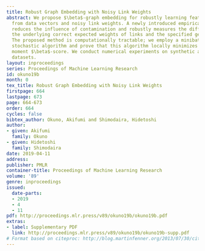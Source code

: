 ```yaml
---
title: Robust Graph Embedding with Noisy Link Weights
abstract: We propose $\beta$-graph embedding for robustly learning feature vectors
  from data vectors and noisy link weights. A newly introduced empirical moment $\beta$-score
  reduces the influence of contamination and robustly measures the difference between
  the underlying correct expected weights of links and the specified generative model.
  The proposed method is computationally tractable; we employ a minibatch-based efficient
  stochastic algorithm and prove that this algorithm locally minimizes the empirical
  moment $\beta$-score. We conduct numerical experiments on synthetic and real-world
  datasets.
layout: inproceedings
series: Proceedings of Machine Learning Research
id: okuno19b
month: 0
tex_title: Robust Graph Embedding with Noisy Link Weights
firstpage: 664
lastpage: 673
page: 664-673
order: 664
cycles: false
bibtex_author: Okuno, Akifumi and Shimodaira, Hidetoshi
author:
- given: Akifumi
  family: Okuno
- given: Hidetoshi
  family: Shimodaira
date: 2019-04-11
address: 
publisher: PMLR
container-title: Proceedings of Machine Learning Research
volume: '89'
genre: inproceedings
issued:
  date-parts:
  - 2019
  - 4
  - 11
pdf: http://proceedings.mlr.press/v89/okuno19b/okuno19b.pdf
extras:
- label: Supplementary PDF
  link: http://proceedings.mlr.press/v89/okuno19b/okuno19b-supp.pdf
# Format based on citeproc: http://blog.martinfenner.org/2013/07/30/citeproc-yaml-for-bibliographies/
---
```

